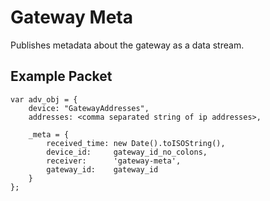 Gateway Meta
============

Publishes metadata about the gateway as a data stream.

Example Packet
--------------

```
var adv_obj = {
    device: "GatewayAddresses",
    addresses: <comma separated string of ip addresses>,

    _meta = {
        received_time: new Date().toISOString(),
        device_id:     gateway_id_no_colons,
        receiver:      'gateway-meta',
        gateway_id:    gateway_id
	}
};